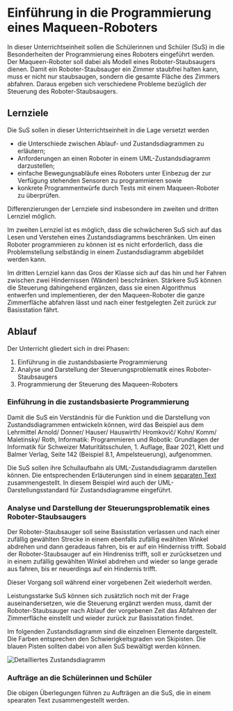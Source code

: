# Einführung in die Programmierung eines Maqueen-Roboters

In dieser Unterrichtseinheit sollen die Schülerinnen und Schüler (SuS)
in die Besonderheiten der Programmierung eines Roboters eingeführt
werden. Der Maqueen-Roboter soll dabei als Modell eines
Roboter-Staubsaugers dienen. Damit ein Roboter-Staubsauger ein Zimmer
staubfrei halten kann, muss er nicht nur staubsaugen, sondern die
gesamte Fläche des Zimmers abfahren. Daraus ergeben sich verschiedene
Probleme bezüglich der Steuerung des Roboter-Staubsaugers.

## Lernziele

Die SuS sollen in dieser Unterrichtseinheit in die Lage versetzt werden 

- die Unterschiede zwischen Ablauf- und Zustandsdiagrammen zu erläutern;
- Anforderungen an einen Roboter in einem UML-Zustandsdiagramm darzustellen;
- einfache Bewegungsabläufe eines Roboters unter Einbezug der zur
  Verfügung stehenden Sensoren zu programmieren sowie
- konkrete Programmentwürfe durch Tests mit einem Maqueen-Roboter zu überprüfen.

Differenzierungen der Lernziele sind insbesondere im zweiten und dritten
Lernziel möglich.

Im zweiten Lernziel ist es möglich, dass die schwächeren SuS sich auf
das Lesen und Verstehen eines Zustandsdiagramms beschränken. Um einen
Roboter programmieren zu können ist es nicht erforderlich, dass die
Problemstellung selbständig in einem Zustandsdiagramm abgebildet werden
kann.

Im dritten Lernziel kann das Gros der Klasse sich auf das hin und her
Fahren zwischen zwei Hindernissen (Wänden) beschränken. Stärkere SuS
können die Steuerung dahingehend ergänzen, dass sie einen Algorithmus
entwerfen und implementieren, der den Maqueen-Roboter die ganze
Zimmerfläche abfahren lässt und nach einer festgelegten Zeit zurück zur
Basisstation fährt.

## Ablauf

Der Unterricht gliedert sich in drei Phasen:

1. Einführung in die zustandsbasierte Programmierung
2. Analyse und Darstellung der Steuerungsproblematik eines
   Roboter-Staubsaugers  
3. Programmierung der Steuerung des Maqueen-Roboters  

### Einführung in die zustandsbasierte Programmierung

Damit die SuS ein Verständnis für die Funktion und die Darstellung von
Zustandsdiagrammen entwickeln können, wird das Beispiel aus dem
Lehrmittel Arnold/ Donner/ Hauser/ Hauswirth/ Hromkovič/ Kohn/ Komm/
Maletinsky/ Roth, Informatik: Programmieren und Robotik: Grundlagen
der Informatik für Schweizer Maturitätsschulen, 1. Auflage, Baar 2021, Klett
und Balmer Verlag, Seite 142 (Beispiel 8.1, Ampelsteuerung),
aufgenommen.

Die SuS sollen ihre Schullaufbahn als UML-Zustandsdiagramm darstellen
können. Die entsprechenden Erläuterungen sind in einem
[separaten Text](kbw_laufbahn.md) 
zusammengestellt. In diesem Beispiel wird auch der
UML-Darstellungsstandard für Zustandsdiagramme eingeführt.

### Analyse und Darstellung der Steuerungsproblematik eines Roboter-Staubsaugers

Der Roboter-Staubsauger soll seine Basisstation verlassen und nach einer
zufällig gewählten Strecke in einem ebenfalls zufällig ewählten Winkel
abdrehen und dann geradeaus fahren, bis er auf ein Hinderniss trifft.
Sobald der Roboter-Staubsauger auf ein Hindreniss trifft, soll er
zurücksetzen und in einem zufällig gewählten Winkel abdrehen und wieder
so lange gerade aus fahren, bis er neuerdings auf ein Hindernis trifft.

Dieser Vorgang soll während einer vorgebenen Zeit wiederholt werden.

Leistungsstarke SuS können sich zusätzlich noch mit der Frage
auseinandersetzen, wie die Steuerung ergänzt werden muss, damit der
Roboter-Staubsauger nach Ablauf der vorgebenen Zeit das Abfahren der
Zimmerfläche einstellt und  wieder zurück zur Basisstation findet.

Im folgenden Zustandsdiagramm sind die einzelnen Elemente dargestellt. Die
Farben entsprechen den Schwierigkeitsgraden von Skipisten. Die blauen Pisten
sollten dabei von allen SuS bewältigt werden können.

![Detailliertes
Zustandsdiagramm](../visualisierungen/detailliertes_zustandsdiagramm.svg)

### Aufträge an die Schülerinnen und Schüler

Die obigen Überlegungen führen zu Aufträgen an die SuS, die in einem spearaten
Text zusammengestellt werden.
